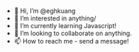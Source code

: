 - 👋 Hi, I’m @eghkuang
- 👀 I’m interested in anything/
- 🌱 I’m currently learning Javascript!
- 💞️ I’m looking to collaborate on anything.
- 📫 How to reach me - send a message!

<!---
eghkuang/eghkuang is a ✨ special ✨ repository because its `README.md` (this file) appears on your GitHub profile.
You can click the Preview link to take a look at your changes.
--->

